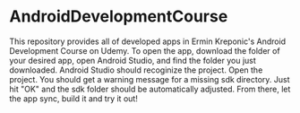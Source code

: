 # AndroidDevelopmentCourse
This repository provides all of developed apps in Ermin Kreponic's Android Development Course on Udemy.
To open the app, download the folder of your desired app, open Android Studio, and find the folder you just downloaded.
Android Studio should recoginize the project. Open the project. You should get a warning message for a missing sdk directory.
Just hit "OK" and the sdk folder should be automatically adjusted. From there, let the app sync, build it and try it out! 
